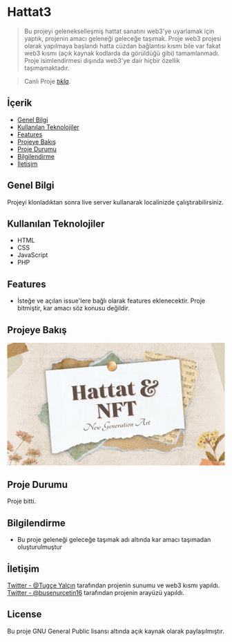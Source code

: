 # Hattat3

> Bu projeyi gelenekselleşmiş hattat sanatını web3'ye uyarlamak için yaptık, projenin amacı geleneği geleceğe taşımak.
> Proje web3 projesi olarak yapılmaya başlandı hatta cüzdan bağlantısı kısmı bile var fakat web3 kısmı (açık kaynak kodlarda da görüldüğü gibi) tamamlanmadı. Proje isimlendirmesi dışında web3'ye dair hiçbir özellik taşımamaktadır.

> Canlı Proje [_tıkla_](https://hattat3.vercel.app/#about).

## İçerik
* [Genel Bilgi](#general-information)
* [Kullanılan Teknolojiler](#technologies-used)
* [Features](#features)
* [Projeye Bakış](#screenshots)
* [Proje Durumu](#project-status)
* [Bilgilendirme](#acknowledgements)
* [İletişim](#contact)


## Genel Bilgi
Projeyi klonladıktan sonra live server kullanarak localinizde çalıştırabilirsiniz.

## Kullanılan Teknolojiler
- HTML
- CSS
- JavaScript
- PHP


## Features
- İsteğe ve açılan issue'lere bağlı olarak features eklenecektir. Proje bitmiştir, kar amacı söz konusu değildir.


## Projeye Bakış
![Bakış](images/index.jpg)


## Proje Durumu
Proje bitti.


## Bilgilendirme
- Bu proje geleneği geleceğe taşımak adı altında kar amacı taşımadan oluşturulmuştur


## İletişim
[Twitter - @Tugçe Yalçın](https://twitter.com/0phoenix_) tarafından projenin sunumu ve web3 kısmı yapıldı.
[Twitter - @busenurcetin16](https://twitter.com/busenurcetin16) tarafından projenin arayüzü yapıldı.


## License 
Bu proje GNU General Public lisansı altında açık kaynak olarak paylaşılmıştır.
